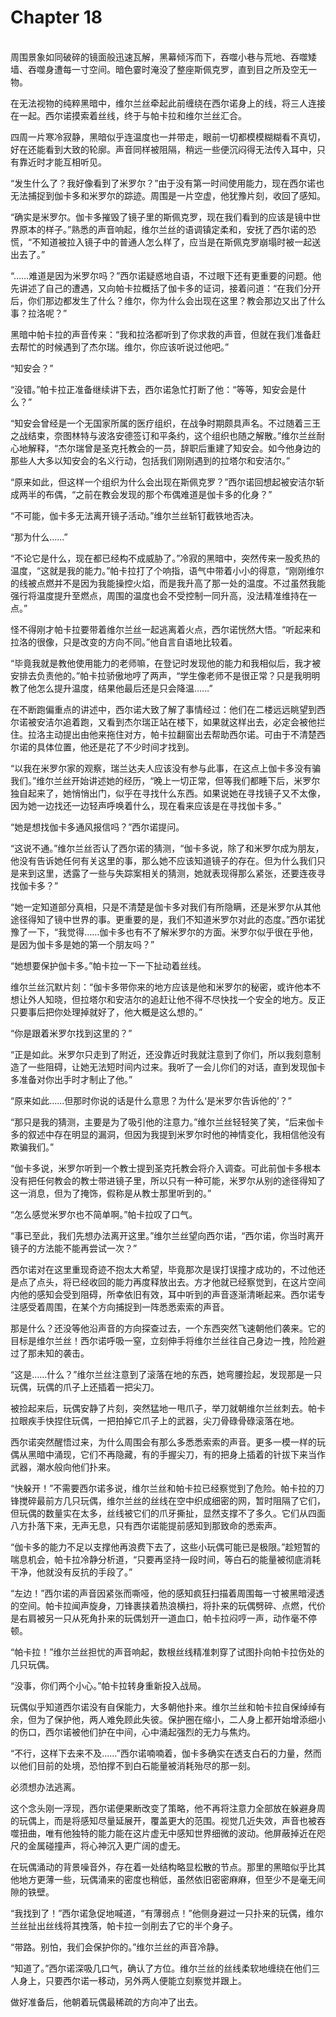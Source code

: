 # Chapter 18

<br>
周围景象如同破碎的镜面般迅速瓦解，黑幕倾泻而下，吞噬小巷与荒地、吞噬矮墙、吞噬身遭每一寸空间。暗色霎时淹没了整座斯佩克罗，直到目之所及空无一物。

在无法视物的纯粹黑暗中，维尔兰丝牵起此前缠绕在西尔诺身上的线，将三人连接在一起。西尔诺摸索着丝线，终于与帕卡拉和维尔兰丝汇合。

四周一片寒冷寂静，黑暗似乎连温度也一并带走，眼前一切都模模糊糊看不真切，好在还能看到大致的轮廓。声音同样被阻隔，稍远一些便沉闷得无法传入耳中，只有靠近时才能互相听见。

“发生什么了？我好像看到了米罗尔？”由于没有第一时间使用能力，现在西尔诺也无法捕捉到伽卡多和米罗尔的踪迹。周围是一片空虚，他犹豫片刻，收回了感知。

“确实是米罗尔。伽卡多摧毁了镜子里的斯佩克罗，现在我们看到的应该是镜中世界原本的样子。”熟悉的声音响起，维尔兰丝的语调镇定柔和，安抚了西尔诺的恐慌，“不知道被拉入镜子中的普通人怎么样了，应当是在斯佩克罗崩塌时被一起送出去了。”

“……难道是因为米罗尔吗？”西尔诺疑惑地自语，不过眼下还有更重要的问题。他先讲述了自己的遭遇，又向帕卡拉概括了伽卡多的证词，接着问道：“在我们分开后，你们那边都发生了什么？维尔，你为什么会出现在这里？教会那边又出了什么事？拉洛呢？”

黑暗中帕卡拉的声音传来：“我和拉洛都听到了你求救的声音，但就在我们准备赶去帮忙的时候遇到了杰尔瑞。维尔，你应该听说过他吧。”

“知安会？”

“没错。”帕卡拉正准备继续讲下去，西尔诺急忙打断了他：“等等，知安会是什么？”

“知安会曾经是一个无国家所属的医疗组织，在战争时期颇具声名。不过随着三王之战结束，奈图林特与波洛安德签订和平条约，这个组织也随之解散。”维尔兰丝耐心地解释，“杰尔瑞曾是圣克托教会的一员，辞职后重建了知安会。如今他身边的那些人大多以知安会的名义行动，包括我们刚刚遇到的拉塔尔和安洁尔。”

“原来如此，但这样一个组织为什么会出现在斯佩克罗？”西尔诺回想起被安洁尔斩成两半的布偶，“之前在教会发现的那个布偶难道是伽卡多的化身？”

“不可能，伽卡多无法离开镜子活动。”维尔兰丝斩钉截铁地否决。

“那为什么……”

“不论它是什么，现在都已经构不成威胁了。”冷寂的黑暗中，突然传来一股炙热的温度，“这就是我的能力。”帕卡拉打了个响指，语气中带着小小的得意，“刚刚维尔的线被点燃并不是因为我能操控火焰，而是我升高了那一处的温度。不过虽然我能强行将温度提升至燃点，周围的温度也会不受控制一同升高，没法精准维持在一点。”

怪不得刚才帕卡拉要带着维尔兰丝一起逃离着火点，西尔诺恍然大悟。“听起来和拉洛的很像，只是改变的方向不同。”他自言自语地比较着。

“毕竟我就是教他使用能力的老师嘛，在登记时发现他的能力和我相似后，我才被安排去负责他的。”帕卡拉骄傲地哼了两声，“学生像老师不是很正常？只是我明明教了他怎么提升温度，结果他最后还是只会降温……”

在不断跑偏重点的讲述中，西尔诺大致了解了事情经过：他们在二楼远远眺望到西尔诺被安洁尔追着跑，又看到杰尔瑞正站在楼下，如果就这样出去，必定会被他拦住。拉洛主动提出由他来拖住对方，帕卡拉翻窗出去帮助西尔诺。可由于不清楚西尔诺的具体位置，他还是花了不少时间才找到。

“以我在米罗尔家的观察，瑞兰达夫人应该没有参与此事，在这点上伽卡多没有骗我们。”维尔兰丝开始讲述她的经历，“晚上一切正常，但等我们都睡下后，米罗尔独自起来了，她悄悄出门，似乎在寻找什么东西。如果说她在寻找镜子又不太像，因为她一边找还一边轻声呼唤着什么，现在看来应该是在寻找伽卡多。”

“她是想找伽卡多通风报信吗？”西尔诺提问。

“这说不通。”维尔兰丝否认了西尔诺的猜测，“伽卡多说，除了和米罗尔成为朋友，他没有告诉她任何有关这里的事，那么她不应该知道镜子的存在。但为什么我们只是来到这里，透露了一些与失踪案相关的猜测，她就表现得那么紧张，还要连夜寻找伽卡多？”

“她一定知道部分真相，只是不清楚是伽卡多对我们有所隐瞒，还是米罗尔从其他途径得知了镜中世界的事。更重要的是，我们不知道米罗尔对此的态度。”西尔诺犹豫了一下，“我觉得……伽卡多也有不了解米罗尔的方面。米罗尔似乎很在乎他，是因为伽卡多是她的第一个朋友吗？”

“她想要保护伽卡多。”帕卡拉一下一下扯动着丝线。

维尔兰丝沉默片刻：“伽卡多带你来的地方应该是他和米罗尔的秘密，或许他本不想让外人知晓，但拉塔尔和安洁尔的追赶让他不得不尽快找一个安全的地方。反正只要事后把你处理掉就好了，他大概是这么想的。”

“你是跟着米罗尔找到这里的？”

“正是如此。米罗尔只走到了附近，还没靠近时我就注意到了你们，所以我刻意制造了一些阻碍，让她无法短时间内过来。我听了一会儿你们的对话，直到发现伽卡多准备对你出手时才制止了他。”

“原来如此……但那时你说的话是什么意思？为什么‘是米罗尔告诉他的’？”

“那只是我的猜测，主要是为了吸引他的注意力。”维尔兰丝轻轻笑了笑，“后来伽卡多的叙述中存在明显的漏洞，但因为我提到米罗尔时他的神情变化，我相信他没有欺骗我们。”

“伽卡多说，米罗尔听到一个教士提到圣克托教会将介入调查。可此前伽卡多根本没有把任何教会的教士带进镜子里，所以只有一种可能，米罗尔从别的途径得知了这一消息，但为了掩饰，假称是从教士那里听到的。”

“怎么感觉米罗尔也不简单啊。”帕卡拉叹了口气。

“事已至此，我们先想办法离开这里。”维尔兰丝望向西尔诺，“西尔诺，你当时离开镜子的方法能不能再尝试一次？”

西尔诺对在这里重现奇迹不抱太大希望，毕竟那次是误打误撞才成功的，不过他还是点了点头，将已经收回的能力再度释放出去。方才他就已经察觉到，在这片空间内他的感知会受到阻碍，所幸依旧有效，耳中听到的声音逐渐清晰起来。西尔诺专注感受着周围，在某个方向捕捉到一阵悉悉索索的声音。

那是什么？还没等他沿声音的方向探查过去，一个东西突然飞速朝他们袭来。它的目标是维尔兰丝！西尔诺呼吸一窒，立刻伸手将维尔兰丝往自己身边一拽，险险避过了那未知的袭击。

“这是……什么？”维尔兰丝注意到了滚落在地的东西，她弯腰捡起，发现那是一只玩偶，玩偶的爪子上还插着一把尖刀。

被捡起来后，玩偶安静了片刻，突然猛地一甩爪子，举刀就朝维尔兰丝刺去。帕卡拉眼疾手快捏住玩偶，一把拍掉它爪子上的武器，尖刀骨碌骨碌滚落在地。

西尔诺突然醒悟过来，为什么周围会有那么多悉悉索索的声音。更多一模一样的玩偶从黑暗中涌现，它们不再隐藏，有的手握尖刀，有的把身上插着的针拔下来当作武器，潮水般向他们扑来。

“快躲开！”不需要西尔诺多说，维尔兰丝和帕卡拉已经察觉到了危险。帕卡拉的刀锋搅碎最前方几只玩偶，维尔兰丝的丝线在空中织成细密的网，暂时阻隔了它们，但玩偶的数量实在太多，丝线被它们的爪牙撕扯，显然支撑不了多久。它们从四面八方扑落下来，无声无息，只有西尔诺能提前感知到那致命的悉索声。

“伽卡多的能力不足以支撑他再浪费下去了，这些小玩偶可能已是极限。”趁短暂的喘息机会，帕卡拉冷静分析道，“只要再坚持一段时间，等白石的能量被彻底消耗干净，他就没有反抗的手段了。”

“左边！”西尔诺的声音因紧张而嘶哑，他的感知疯狂扫描着周围每一寸被黑暗浸透的空间。帕卡拉闻声旋身，刀锋裹挟着热浪横扫，将扑来的玩偶劈碎、点燃，代价是右肩被另一只从死角扑来的玩偶划开一道血口，帕卡拉闷哼一声，动作毫不停顿。

“帕卡拉！”维尔兰丝担忧的声音响起，数根丝线精准刺穿了试图扑向帕卡拉伤处的几只玩偶。

“没事，你们两个小心。”帕卡拉转身重新投入战局。

玩偶似乎知道西尔诺没有自保能力，大多朝他扑来。维尔兰丝和帕卡拉自保绰绰有余，但为了保护他，两人难免顾此失彼。保护圈在缩小，二人身上都开始增添细小的伤口，西尔诺被他们护在中间，心中涌起强烈的无力与焦灼。

“不行，这样下去来不及……”西尔诺喃喃着，伽卡多确实在透支白石的力量，然而以他们目前的处境，恐怕撑不到白石能量被消耗殆尽的那一刻。

必须想办法逃离。

这个念头刚一浮现，西尔诺便果断改变了策略，他不再将注意力全部放在躲避身周的玩偶上，而是将感知尽量延展开，覆盖更大的范围。视觉几近失效，声音也被吞噬扭曲，唯有他独特的能力能在这片虚无中感知世界细微的波动。他屏蔽掉近在咫尺的金属碰撞声，将心神沉入更广阔的虚无。

在玩偶涌动的背景噪音外，存在着一处结构略显松散的节点。那里的黑暗似乎比其他地方更薄一些，玩偶涌来的密度也稍低，虽然依旧密密麻麻，但至少不是毫无间隙的铁壁。

“我找到了！”西尔诺急促地喊道，“有薄弱点！”他侧身避过一只扑来的玩偶，维尔兰丝扯出丝线将其拽落，帕卡拉一剑削去了它的半个身子。

“带路。别怕，我们会保护你的。”维尔兰丝的声音冷静。

“知道了。”西尔诺深吸几口气，确认了方位。维尔兰丝的丝线柔软地缠绕在他们三人身上，只要西尔诺一移动，另外两人便能立刻察觉并跟上。

做好准备后，他朝着玩偶最稀疏的方向冲了出去。

